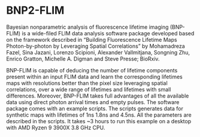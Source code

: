# BNP2-FLIM
Bayesian nonparametric analysis of fluorescence lifetime imaging (BNP-FLIM) is a wide-filed FLIM data analysis software package developed based on the framework described in “Building Fluorescence Lifetime Maps Photon-by-photon by Leveraging Spatial Correlations” by Mohamadreza Fazel, Sina Jazani, Lorenzo Scipioni, Alexander Vallmitjana, Songning Zhu, Enrico Gratton, Michelle A. Digman and Steve Presse; BioRxiv. 

BNP-FLIM is capable of deducing the number of lifetime components present within an input FLIM data and learn the corresponding lifetimes maps with resolutions better than the pixel size leveraging spatial correlations, over a wide range of lifetimes and lifetimes with small differences. Moreover, BNP-FLIM takes full advantages of all the available data using direct photon arrival times and empty pulses. The software package comes with an example scripts. The scripts generates data for synthetic maps with lifetimes of 1ns 1.8ns and 4.5ns. All the parameters are described in the scripts. It takes ~3 hours to run this example on a desktop with AMD Ryzen 9 3900X 3.8 GHz CPU. 
